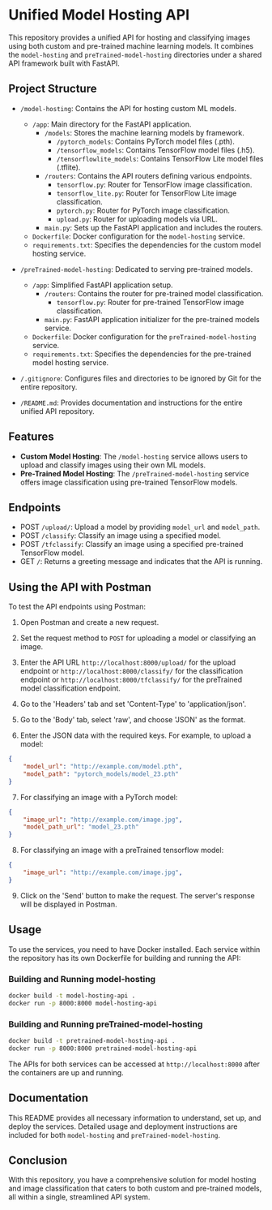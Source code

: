 # Unified Model Hosting API

This repository provides a unified API for hosting and classifying images using both custom and pre-trained machine learning models. It combines the `model-hosting` and `preTrained-model-hosting` directories under a shared API framework built with FastAPI.

## Project Structure

- `/model-hosting`: Contains the API for hosting custom ML models.
  - `/app`: Main directory for the FastAPI application.
    - `/models`: Stores the machine learning models by framework.
      - `/pytorch_models`: Contains PyTorch model files (.pth).
      - `/tensorflow_models`: Contains TensorFlow model files (.h5).
      - `/tensorflowlite_models`: Contains TensorFlow Lite model files (.tflite).
    - `/routers`: Contains the API routers defining various endpoints.
      - `tensorflow.py`: Router for TensorFlow image classification.
      - `tensorflow_lite.py`: Router for TensorFlow Lite image classification.
      - `pytorch.py`: Router for PyTorch image classification.
      - `upload.py`: Router for uploading models via URL.
    - `main.py`: Sets up the FastAPI application and includes the routers.
  - `Dockerfile`: Docker configuration for the `model-hosting` service.
  - `requirements.txt`: Specifies the dependencies for the custom model hosting service.

- `/preTrained-model-hosting`: Dedicated to serving pre-trained models.
  - `/app`: Simplified FastAPI application setup.
    - `/routers`: Contains the router for pre-trained model classification.
      - `tensorflow.py`: Router for pre-trained TensorFlow image classification.
    - `main.py`: FastAPI application initializer for the pre-trained models service.
  - `Dockerfile`: Docker configuration for the `preTrained-model-hosting` service.
  - `requirements.txt`: Specifies the dependencies for the pre-trained model hosting service.

- `/.gitignore`: Configures files and directories to be ignored by Git for the entire repository.
- `/README.md`: Provides documentation and instructions for the entire unified API repository.

## Features

- **Custom Model Hosting**: The `/model-hosting` service allows users to upload and classify images using their own ML models.
- **Pre-Trained Model Hosting**: The `/preTrained-model-hosting` service offers image classification using pre-trained TensorFlow models.

## Endpoints

- POST `/upload/`: Upload a model by providing `model_url` and `model_path`.
- POST `/classify`: Classify an image using a specified model.
- POST `/tfclassify`: Classify an image using a specified pre-trained TensorFlow model.
- GET `/`: Returns a greeting message and indicates that the API is running.

## Using the API with Postman

To test the API endpoints using Postman:

1. Open Postman and create a new request.
2. Set the request method to `POST` for uploading a model or classifying an image.
3. Enter the API URL `http://localhost:8000/upload/` for the upload endpoint or `http://localhost:8000/classify/` for the classification endpoint or `http://localhost:8000/tfclassify/` for the preTrained model classification endpoint.
4. Go to the 'Headers' tab and set 'Content-Type' to 'application/json'.
5. Go to the 'Body' tab, select 'raw', and choose 'JSON' as the format.

6. Enter the JSON data with the required keys. For example, to upload a model:

```json
{
    "model_url": "http://example.com/model.pth",
    "model_path": "pytorch_models/model_23.pth"
}
```

7. For classifying an image with a PyTorch model:

```json
{
    "image_url": "http://example.com/image.jpg",
    "model_path_url": "model_23.pth"
}
```

8. For classifying an image with a preTrained tensorflow model:

```json
{
    "image_url": "http://example.com/image.jpg",
}
```

9. Click on the 'Send' button to make the request. The server's response will be displayed in Postman.

## Usage

To use the services, you need to have Docker installed. Each service within the repository has its own Dockerfile for building and running the API:

### Building and Running model-hosting

```bash
docker build -t model-hosting-api .
docker run -p 8000:8000 model-hosting-api
```

### Building and Running preTrained-model-hosting

```bash
docker build -t pretrained-model-hosting-api .
docker run -p 8000:8000 pretrained-model-hosting-api
```

The APIs for both services can be accessed at `http://localhost:8000` after the containers are up and running.

## Documentation

This README provides all necessary information to understand, set up, and deploy the services. Detailed usage and deployment instructions are included for both `model-hosting` and `preTrained-model-hosting`.

## Conclusion

With this repository, you have a comprehensive solution for model hosting and image classification that caters to both custom and pre-trained models, all within a single, streamlined API system.
